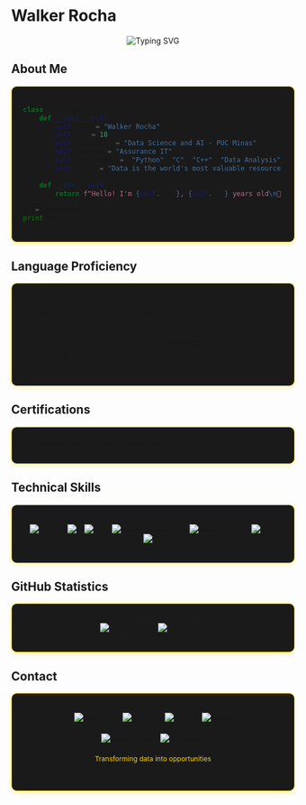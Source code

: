 
# Walker Rocha

<div align="center">
  
![Typing SVG](https://readme-typing-svg.demolab.com?font=Fira+Code&size=26&duration=4000&pause=1000&color=FFD700&width=500&lines=Data+Science+Student;Python+Developer;AI+Enthusiast;C%2FC%2B%2B+Programmer)

</div>

## About Me

<div style="background-color: #1A1A1A; padding: 20px; border-radius: 10px; border: 1px solid #FFD700; margin: 15px 0; box-shadow: 0 4px 8px rgba(255, 215, 0, 0.2);">

```python
class Developer:
    def __init__(self):
        self.name = "Walker Rocha"
        self.age = 18
        self.education = "Data Science and AI - PUC Minas"
        self.company = "Assurance IT"
        self.experience = ["Python", "C", "C++", "Data Analysis"]
        self.quote = "Data is the world's most valuable resource when used correctly"
        
    def __str__(self):
        return f"Hello! I'm {self.name}, {self.age} years old\n💼 {self.company}\n🎓 {self.education}\n💡 '{self.quote}'"

me = Developer()
print(me)
```

</div>

## Language Proficiency

<div style="background-color: #1A1A1A; padding: 20px; border-radius: 10px; border: 1px solid #FFD700; margin: 15px 0; box-shadow: 0 4px 8px rgba(255, 215, 0, 0.2);">

| Language | Level |
|----------|-------|
| Portuguese 🇧🇷 | Native |
| English 🇺🇸 | intermediate/Advanced |
| Spanish 🇪🇸 | Basic |

</div>

## Certifications

<div style="background-color: #1A1A1A; padding: 20px; border-radius: 10px; border: 1px solid #FFD700; margin: 15px 0; box-shadow: 0 4px 8px rgba(255, 215, 0, 0.2);">

<details>
<summary><b>📚 View Certifications (Click to expand)</b></summary>

| Certification | Institution | Duration | Completed | Verification |
|---------------|-------------|----------|-----------|--------------|
| Introduction to AI | Asimov Academy | 5 hours | Mar/2025 | <a href="https://hub.asimov.academy/validar-certificado/d15af2c8-305a-4505-870b-7d40c7957a7d" target="_blank">Verify Certificate</a> |
| Programming Logic | Asimov Academy | 3 hours | Mar/2025 | <a href="https://hub.asimov.academy/validar-certificado/eb0fb553-a8d2-4ff8-a42e-6fbe2d323439" target="_blank">Verify Certificate</a> |
| Python Basics | Asimov Academy | 15 hours | Mar/2025 | <a href="https://hub.asimov.academy/validar-certificado/aaea49e2-4935-4a4d-80e9-54c173558257" target="_blank">Verify Certificate</a> |
| Python Setup | Asimov Academy | 8 hours | Apr/2025 | <a href="https://hub.asimov.academy/validar-certificado/b0be08d6-843e-45f5-aaa6-c30afd068433" target="_blank">Verify Certificate</a> |

</details>

</div>

## Technical Skills

<div style="background-color: #1A1A1A; padding: 20px; border-radius: 10px; border: 1px solid #FFD700; margin: 15px 0; box-shadow: 0 4px 8px rgba(255, 215, 0, 0.2);">

<div align="center">
  
![Python](https://img.shields.io/badge/Python-FFD700?style=for-the-badge&logo=python&logoColor=black)
![C](https://img.shields.io/badge/C-FFD700?style=for-the-badge&logo=c&logoColor=black)
![C++](https://img.shields.io/badge/C++-FFD700?style=for-the-badge&logo=c%2B%2B&logoColor=black)
![Machine Learning](https://img.shields.io/badge/Machine_Learning-FFD700?style=for-the-badge&logo=scikit-learn&logoColor=black)
![Data Analysis](https://img.shields.io/badge/Data_Analysis-FFD700?style=for-the-badge&logo=pandas&logoColor=black)
![SQL](https://img.shields.io/badge/SQL-FFD700?style=for-the-badge&logo=postgresql&logoColor=black)
![Git](https://img.shields.io/badge/Git-FFD700?style=for-the-badge&logo=git&logoColor=black)

</div>

</div>

## GitHub Statistics

<div style="background-color: #1A1A1A; padding: 20px; border-radius: 10px; border: 1px solid #FFD700; margin: 15px 0; box-shadow: 0 4px 8px rgba(255, 215, 0, 0.2);">

<div align="center">
  
![GitHub Stats](https://github-readme-stats.vercel.app/api?username=walkerrocha&show_icons=true&theme=dark&bg_color=000000&title_color=FFD700&text_color=FFF&icon_color=FFD700&hide_border=true)
![Top Langs](https://github-readme-stats.vercel.app/api/top-langs/?username=walkerrocha&layout=compact&theme=dark&bg_color=000000&title_color=FFD700&text_color=FFF&icon_color=FFD700&hide_border=true)

</div>

</div>

## Contact

<div style="background-color: #1A1A1A; padding: 20px; border-radius: 10px; border: 1px solid #FFD700; margin: 15px 0; box-shadow: 0 4px 8px rgba(255, 215, 0, 0.2); text-align: center;">

[![Instagram](https://img.shields.io/badge/Instagram-FFD700?style=for-the-badge&logo=instagram&logoColor=black)](https://www.instagram.com/walker__rocha/)
[![LinkedIn](https://img.shields.io/badge/LinkedIn-FFD700?style=for-the-badge&logo=linkedin&logoColor=black)](https://www.linkedin.com/in/walker-rocha-09a86525b)
[![GitHub](https://img.shields.io/badge/GitHub-FFD700?style=for-the-badge&logo=github&logoColor=black)](https://github.com/WalkerRocha)
[![Gmail](https://img.shields.io/badge/Gmail-FFD700?style=for-the-badge&logo=gmail&logoColor=black)](mailto:walker.investimentos31@gmail.com)

<div align="center" style="margin-top: 20px;">
  
![Visitor Count](https://komarev.com/ghpvc/?username=walkerrocha&label=Profile%20Views&color=FFD700&style=flat)
![Followers](https://img.shields.io/github/followers/walkerrocha?label=Followers&color=FFD700)

</div>

<p align="center" style="color: #FFD700; font-size: 12px; margin-top: 20px;">
Transforming data into opportunities
</p>
```
